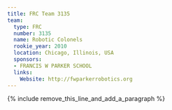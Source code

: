 ```yaml
---
title: FRC Team 3135
team:
  type: FRC
  number: 3135
  name: Robotic Colonels
  rookie_year: 2010
  location: Chicago, Illinois, USA
  sponsors:
  - FRANCIS W PARKER SCHOOL
  links:
    Website: http://fwparkerrobotics.org
---
```


{% include remove_this_line_and_add_a_paragraph %}